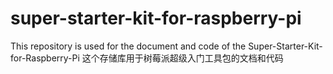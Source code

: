 # super-starter-kit-for-raspberry-pi
This repository is used for the document and code of the Super-Starter-Kit-for-Raspberry-Pi
这个存储库用于树莓派超级入门工具包的文档和代码

